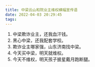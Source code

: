 ```yaml
---
title: 中梁云山和院业主维权横幅宣传语
date: 2022-04-03 20:29:45
tags:
---
```


1. 中梁欺诈业主，还我血汗钱。
2. 黑心中梁，还我配套学校。
3. 欺诈业主哪家强，山东济南找中梁。
4. 今天买中梁，明天就维权。
5. 今天不维权，明天孩子披星戴月跑断腿。